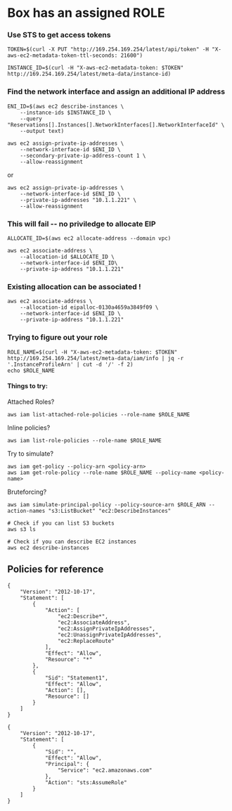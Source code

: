 # Box has an assigned ROLE
### Use STS to get access tokens
```
TOKEN=$(curl -X PUT "http://169.254.169.254/latest/api/token" -H "X-aws-ec2-metadata-token-ttl-seconds: 21600")
```
```
INSTANCE_ID=$(curl -H "X-aws-ec2-metadata-token: $TOKEN" http://169.254.169.254/latest/meta-data/instance-id)
```
### Find the network interface and assign an additional IP address
```
ENI_ID=$(aws ec2 describe-instances \
    --instance-ids $INSTANCE_ID \
    --query "Reservations[].Instances[].NetworkInterfaces[].NetworkInterfaceId" \
    --output text)
```
```
aws ec2 assign-private-ip-addresses \
    --network-interface-id $ENI_ID \
    --secondary-private-ip-address-count 1 \
    --allow-reassignment
```
or 
```
aws ec2 assign-private-ip-addresses \
    --network-interface-id $ENI_ID \
    --private-ip-addresses "10.1.1.221" \
    --allow-reassignment
```
### This will fail -- no priviledge to allocate EIP
```
ALLOCATE_ID=$(aws ec2 allocate-address --domain vpc)
```
```
aws ec2 associate-address \
    --allocation-id $ALLOCATE_ID \
    --network-interface-id $ENI_ID\
    --private-ip-address "10.1.1.221"
```
### Existing allocation can be associated !
```
aws ec2 associate-address \
    --allocation-id eipalloc-0130a4659a3849f09 \
    --network-interface-id $ENI_ID \
    --private-ip-address "10.1.1.221"
```

### Trying to figure out your role
```
ROLE_NAME=$(curl -H "X-aws-ec2-metadata-token: $TOKEN" http://169.254.169.254/latest/meta-data/iam/info | jq -r '.InstanceProfileArn' | cut -d '/' -f 2)
echo $ROLE_NAME
```
#### Things to try:<br>
Attached Roles?
```
aws iam list-attached-role-policies --role-name $ROLE_NAME
```
Inline policies?
```
aws iam list-role-policies --role-name $ROLE_NAME
```
Try to simulate?
```
aws iam get-policy --policy-arn <policy-arn>
aws iam get-role-policy --role-name $ROLE_NAME --policy-name <policy-name>
```
Bruteforcing?
```
aws iam simulate-principal-policy --policy-source-arn $ROLE_ARN --action-names "s3:ListBucket" "ec2:DescribeInstances"
```
```
# Check if you can list S3 buckets
aws s3 ls

# Check if you can describe EC2 instances
aws ec2 describe-instances
```
## Policies for reference
```
{
	"Version": "2012-10-17",
	"Statement": [
		{
			"Action": [
				"ec2:Describe*",
				"ec2:AssociateAddress",
				"ec2:AssignPrivateIpAddresses",
				"ec2:UnassignPrivateIpAddresses",
				"ec2:ReplaceRoute"
			],
			"Effect": "Allow",
			"Resource": "*"
		},
		{
			"Sid": "Statement1",
			"Effect": "Allow",
			"Action": [],
			"Resource": []
		}
	]
}
```
```
{
    "Version": "2012-10-17",
    "Statement": [
        {
            "Sid": "",
            "Effect": "Allow",
            "Principal": {
                "Service": "ec2.amazonaws.com"
            },
            "Action": "sts:AssumeRole"
        }
    ]
}
```
